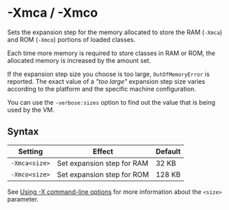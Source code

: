 <!--
* Copyright (c) 2017, 2018 IBM Corp. and others
*
* This program and the accompanying materials are made
* available under the terms of the Eclipse Public License 2.0
* which accompanies this distribution and is available at
* https://www.eclipse.org/legal/epl-2.0/ or the Apache
* License, Version 2.0 which accompanies this distribution and
* is available at https://www.apache.org/licenses/LICENSE-2.0.
*
* This Source Code may also be made available under the
* following Secondary Licenses when the conditions for such
* availability set forth in the Eclipse Public License, v. 2.0
* are satisfied: GNU General Public License, version 2 with
* the GNU Classpath Exception [1] and GNU General Public
* License, version 2 with the OpenJDK Assembly Exception [2].
*
* [1] https://www.gnu.org/software/classpath/license.html
* [2] http://openjdk.java.net/legal/assembly-exception.html
*
* SPDX-License-Identifier: EPL-2.0 OR Apache-2.0 OR GPL-2.0 WITH
* Classpath-exception-2.0 OR LicenseRef-GPL-2.0 WITH Assembly-exception
-->

# -Xmca / -Xmco


Sets the expansion step for the memory allocated to store the RAM (`-Xmca`) and ROM (`-Xmco`) portions of loaded classes.

Each time more memory is required to store classes in RAM or ROM, the allocated memory is increased by the amount set. 

If the expansion step size you choose is too large, `OutOfMemoryError` is reported. The exact value of a *"too large"* expansion step size varies according to the platform and the specific machine configuration.

You can use the `-verbose:sizes` option to find out the value that is being used by the VM.

## Syntax

|  Setting      | Effect                     | Default  |
|---------------|----------------------------|----------|
| `-Xmca<size>` | Set expansion step for RAM | 32 KB    |
| `-Xmco<size>` | Set expansion step for ROM | 128 KB   |

See [Using -X command-line options](x_jvm_commands.md) for more information about the `<size>` parameter.


<!-- ==== END OF TOPIC ==== xmca.md ==== -->
<!-- ==== END OF TOPIC ==== xmco.md ==== -->

